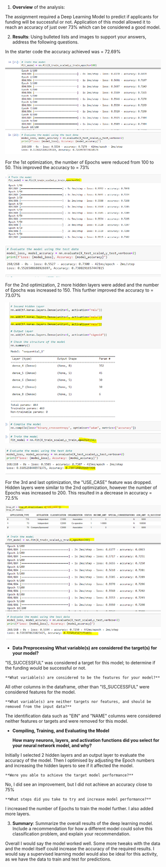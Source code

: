 1. **Overview** of the analysis: 

The assignment required a Deep Learning Model to predict if applicants for funding will be successful or not. Application of this model allowed it to reach an accuracy of just over 73% which can be considered a good model.

2. **Results**: Using bulleted lists and images to support your answers, address the following questions.

In the starter code the accuracy achieved was = 72.69%

![0.png](Images/Alphabet_Soup.png)

For the 1st optimization, the number of Epochs were reduced from 100 to 50. This improved the accuracy to = 73%

![1.png](Images/1st_Optimisation.png)



![1a.png](Images/1st_Optimisation_accuracy.png)

For the 2nd optimization, 2 more hidden layers were added and the number of Epochs was increased to 150. This further improved the accuracy to = 73.07%

![2.png](Images/2nd_Optimisation.png)



![2a.png](Images/2nd_Optimisation_accuracy.png)


For the 3rd and last optimization, the "USE_CASE" feature was dropped. Hidden layers were similar to the 2nd optimization, however the number of Epochs was increased to 200. This resulted in a decrease in accuracy = 72.5%

![3.png](Images/3rd_Optimisation.png)



![3a.png](Images/3rd_Optimisation_accuracy.png)



  * **Data Preprocessing**
    **What variable(s) are considered the target(s) for your model?**

"IS_SUCCESSFUL" was considered a target for this model; to determine if the funding would be successful or not.

    **What variable(s) are considered to be the features for your model?**

All other columns in the dataframe, other than "IS_SUCCESSFUL" were considered features for the model.


    **What variable(s) are neither targets nor features, and should be removed from the input data?**

The identification data such as "EIN" and "NAME" columns were considered neither features or targets and were removed for this model.

 * **Compiling, Training, and Evaluating the Model**


    **How many neurons, layers, and activation functions did you select for your neural network model, and why?**

Initially I selected 2 hidden layers and an output layer to evaluate the accuracy of the model.
Then I optimised by adjusting the Epoch numbers and increasing the hidden layers to see if it affected the model.


    **Were you able to achieve the target model performance?**

No, I did see an improvement, but I did not achieve an accuracy close to 75%

    **What steps did you take to try and increase model performance?**

I increased the number of Epochs to train the model further. I also added more layers.



3. **Summary**: Summarize the overall results of the deep learning model. Include a recommendation for how a different model could solve this classification problem, and explain your recommendation.

Overall I would say the model worked well. Some more tweaks with the data and the model itself could increase the accuracy of the required results. I would say a supervised learning model would also be ideal for this activity, as we have the data to train and test for predictions.


